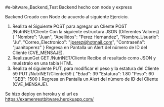 #e-bitware_Backend_Test
Backend hecho con node y express

Backend Creado con Node de  acuerdo al siguiente Ejercicio.

1. Realiza el Siguiente POST para agregar un Cliente
POST /NutriNET/Cliente
Con la siguiente estructura JSON (Diferentes Valores)
{
"Nombre": "Juan",
"Apellidos": "Perez Hernandez", "Nombre_Usuario": "Ju", "Correo_Electronico": "jperez@hotmail.com", "Contraseña": "juanitoperez"
}
Regresa en Pantalla un Alert del número de ID del Cliente (CVE_MENSAJE).
2. RealizaunGet
GET /NutriNET/Cliente
Recibe el resultado como JSON y muéstralo en una tabla HTML
3. Realiza el siguiente PUT, para modificar el peso y la estatura del Cliente 59
PUT /NutriNET/Cliente/59
{
"Edad": 39
"Estatura": 1.80 "Peso": 60 "GEB": 1500
}
Regresa en Pantalla un Alert del número de ID del Cliente (CVE_MENSAJE).


Se hizo deploy en heroku y el url es https://examenrestbitware.herokuapp.com/
